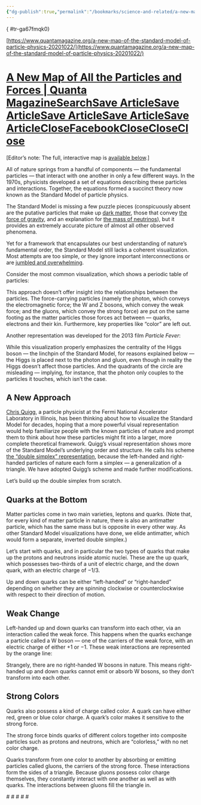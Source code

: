 ```yaml
---
{"dg-publish":true,"permalink":"/bookmarks/science-and-related/a-new-map-of-all-the-particles-and-forces/","tags":["halloffame","interactions","physics","visual"]}
---
```


{ #tr-ga67fmqk0}


[https://www.quantamagazine.org/a-new-map-of-the-standard-model-of-particle-physics-20201022/](https://www.quantamagazine.org/a-new-map-of-the-standard-model-of-particle-physics-20201022/)

# [A New Map of All the Particles and Forces | Quanta MagazineSearchSave ArticleSave ArticleSave ArticleSave ArticleSave ArticleCloseFacebookCloseCloseClose](https://www.quantamagazine.org/a-new-map-of-the-standard-model-of-particle-physics-20201022/)

[Editor’s note: The full, interactive map is [available below](https://www.quantamagazine.org/a-new-map-of-the-standard-model-of-particle-physics-20201022/).]

All of nature springs from a handful of components — the fundamental particles — that interact with one another in only a few different ways. In the 1970s, physicists developed a set of equations describing these particles and interactions. Together, the equations formed a succinct theory now known as the Standard Model of particle physics.

The Standard Model is missing a few puzzle pieces (conspicuously absent are the putative particles that make up [dark matter](https://www.quantamagazine.org/tag/dark-matter/), those that convey [the force of gravity](https://www.quantamagazine.org/why-gravity-is-not-like-the-other-forces-20200615/), and an explanation for [the mass of neutrinos](https://www.quantamagazine.org/how-the-neutrinos-tiny-mass-could-help-solve-big-mysteries-20191015/)), but it provides an extremely accurate picture of almost all other observed phenomena.

Yet for a framework that encapsulates our best understanding of nature’s fundamental order, the Standard Model still lacks a coherent visualization. Most attempts are too simple, or they ignore important interconnections or are [jumbled and overwhelming](https://www.cpepweb.org/cpep_sm_large.html).

Consider the most common visualization, which shows a periodic table of particles:

This approach doesn’t offer insight into the relationships between the particles. The force-carrying particles (namely the photon, which conveys the electromagnetic force; the W and Z bosons, which convey the weak force; and the gluons, which convey the strong force) are put on the same footing as the matter particles those forces act between — quarks, electrons and their kin. Furthermore, key properties like “color” are left out.

Another representation was developed for the 2013 film *Particle Fever*:

While this visualization properly emphasizes the centrality of the Higgs boson — the linchpin of the Standard Model, for reasons explained below — the Higgs is placed next to the photon and gluon, even though in reality the Higgs doesn’t affect those particles. And the quadrants of the circle are misleading — implying, for instance, that the photon only couples to the particles it touches, which isn’t the case.

## A New Approach

[Chris Quigg](https://chrisquigg.com/), a particle physicist at the Fermi National Accelerator Laboratory in Illinois, has been thinking about how to visualize the Standard Model for decades, hoping that a more powerful visual representation would help familiarize people with the known particles of nature and prompt them to think about how these particles might fit into a larger, more complete theoretical framework. Quigg’s visual representation shows more of the Standard Model’s underlying order and structure. He calls his scheme [the “double simplex” representation](https://arxiv.org/abs/hep-ph/0509037), because the left-handed and right-handed particles of nature each form a simplex — a generalization of a triangle. We have adopted Quigg’s scheme and made further modifications.

Let’s build up the double simplex from scratch.

## Quarks at the Bottom

Matter particles come in two main varieties, leptons and quarks. (Note that, for every kind of matter particle in nature, there is also an antimatter particle, which has the same mass but is opposite in every other way. As other Standard Model visualizations have done, we elide antimatter, which would form a separate, inverted double simplex.)

Let’s start with quarks, and in particular the two types of quarks that make up the protons and neutrons inside atomic nuclei. These are the up quark, which possesses two-thirds of a unit of electric charge, and the down quark, with an electric charge of −1/3.

Up and down quarks can be either “left-handed” or “right-handed” depending on whether they are spinning clockwise or counterclockwise with respect to their direction of motion.

## Weak Change

Left-handed up and down quarks can transform into each other, via an interaction called the weak force. This happens when the quarks exchange a particle called a W boson — one of the carriers of the weak force, with an electric charge of either +1 or −1. These weak interactions are represented by the orange line:

Strangely, there are no right-handed W bosons in nature. This means right-handed up and down quarks cannot emit or absorb W bosons, so they don’t transform into each other.

## Strong Colors

Quarks also possess a kind of charge called color. A quark can have either red, green or blue color charge. A quark’s color makes it sensitive to the strong force.

The strong force binds quarks of different colors together into composite particles such as protons and neutrons, which are “colorless,” with no net color charge.

Quarks transform from one color to another by absorbing or emitting particles called gluons, the carriers of the strong force. These interactions form the sides of a triangle. Because gluons possess color charge themselves, they constantly interact with one another as well as with quarks. The interactions between gluons fill the triangle in.

​#​ #​ #​ #​ #​
